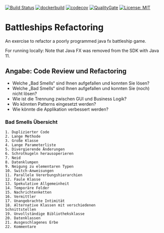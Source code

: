 [![Build Status](https://travis-ci.com/leachimsumiri/battleships.svg?branch=master)](https://travis-ci.com/leachimsumiri/battleships)
[![dockerbuild](https://img.shields.io/docker/build/mirimus/battelships)](https://cloud.docker.com/u/mirimus/repository/docker/mirimus/battelships)
[![codecov](https://codecov.io/gh/leachimsumiri/battleships/branch/master/graph/badge.svg?token=E1FZPP33YI)](https://codecov.io/gh/leachimsumiri/battleships)
[![QualityGate](https://sonarcloud.io/api/project_badges/measure?project=leachimsumiri_battleships&metric=alert_status)](https://sonarcloud.io/dashboard?id=leachimsumiri_battleships)
[![License: MIT](https://img.shields.io/badge/License-MITyellow.svg)](https://opensource.org/licenses/MIT)

# Battleships Refactoring

An exercise to refactor a poorly programmed java fx battleship game.

For running locally: Note that Java FX was removed from the SDK with Java 11.

## Angabe: Code Review und Refactoring
* Welche „Bad Smells“ sind Ihnen aufgefallen und konnten Sie lösen?
* Welche „Bad Smells“ sind Ihnen aufgefallen und konnten Sie (noch) nicht lösen?
* Wie ist die Trennung zwischen GUI und Business Logik?
* Wo könnten Patterns eingesetzt werden?
* Wie könnte die Applikation verbessert werden?

### Bad Smells Übersicht
    1. Duplizierter Code
    2. Lange Methode
    3. Große Klasse
    4. Lange Parameterliste
    5. Divergierende Änderungen
    6. Schrotkugeln herausoperieren
    7. Neid
    8. Datenklumpen
    9. Neigung zu elementaren Typen
    10. Switch-Anweisungen
    11. Parallele Vererbungshierarchien
    12. Faule Klasse
    13. Spekulative Allgemeinheit
    14. Temporäre Felder
    15. Nachrichtenketten
    16. Vermittler
    17. Unangebrachte Intimität
    18. Alternative Klassen mit verschiedenen
    Schnittstellen
    19. Unvollständige Bibliotheksklasse
    20. Datenklassen
    21. Ausgeschlagenes Erbe
    22. Kommentare
